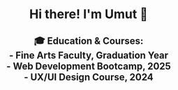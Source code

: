 <h1 align="center">Hi there! I'm Umut 👋</h1>

<h2 align="center">
🎓 Education & Courses:<br>
- Fine Arts Faculty, Graduation Year<br>
- Web Development Bootcamp, 2025<br>
- UX/UI Design Course, 2024
</h2>
